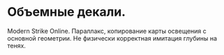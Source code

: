 # Объемные декали.
 Modern Strike Online. Параллакс, копирование карты освещения с основной геометрии. Не физически корректная имитация глубины на тенях. 
   